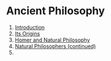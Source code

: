 # Ancient Philosophy

1. [Introduction](introduction) <br>
2. [Its Origins](origins/README.md) <br>
3. [Homer and Natural Philosophy](homer/README.md) <br>
4. [Natural Philosophers (continued)](philosophers/README.md) <br>
5. []()
